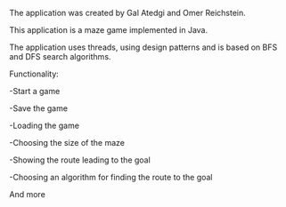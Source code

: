 The application was created by Gal Atedgi and Omer Reichstein.

This application is a maze game implemented in Java.

The application uses threads, using design patterns and is based on BFS and DFS search algorithms.

Functionality:

-Start a game

-Save the game

-Loading the game

-Choosing the size of the maze

-Showing the route leading to the goal

-Choosing an algorithm for finding the route to the goal

And more
